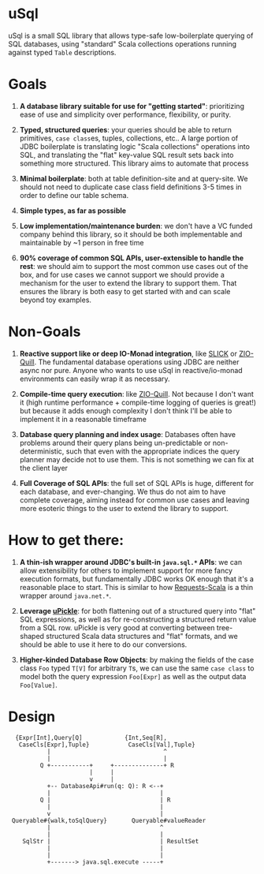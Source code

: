 # uSql

uSql is a small SQL library that allows type-safe low-boilerplate querying of 
SQL databases, using "standard" Scala collections operations running against
typed `Table` descriptions.

# Goals

1. **A database library suitable for use for "getting started"**: prioritizing ease
   of use and simplicity over performance, flexibility, or purity.

2. **Typed, structured queries**: your queries should be able to return primitives, 
   `case class`es, tuples, collections, etc.. A large portion of JDBC boilerplate
   is translating logic "Scala collections" operations into SQL, and translating
   the "flat" key-value SQL result sets back into something more structured. This
   library aims to automate that process

3. **Minimal boilerplate**: both at table definition-site and at query-site. We
   should not need to duplicate case class field definitions 3-5 times in order to
   define our table schema.

4. **Simple types, as far as possible**

5. **Low implementation/maintenance burden**: we don't have a VC funded company behind
   this library, so it should be both implementable and maintainable by ~1 person
   in free time

6. **90% coverage of common SQL APIs, user-extensible to handle the rest**: we should
   aim to support the most common use cases out of the box, and for use cases we cannot
   support we should provide a mechanism for the user to extend the library to support
   them. That ensures the library is both easy to get started with and can scale beyond
   toy examples.

# Non-Goals

1. **Reactive support like or deep IO-Monad integration**, like 
   [SLICK](https://github.com/slick/slick) or 
   [ZIO-Quill](https://github.com/zio/zio-quill). The fundamental 
   database operations using JDBC are neither async nor pure. Anyone who wants to use
   uSql in reactive/io-monad environments can easily wrap it as necessary.

2. **Compile-time query execution**: like [ZIO-Quill](https://github.com/zio/zio-quill).
   Not because I don't want it (high runtime performance + compile-time logging of 
   queries is great!) but because it adds enough complexity I don't think I'll be 
   able to implement it in a reasonable timeframe

3. **Database query planning and index usage**: Databases often have problems
   around their query plans being un-predictable or non-deterministic, such that
   even with the appropriate indices the query planner may decide not to use them.
   This is not something we can fix at the client layer

4. **Full Coverage of SQL APIs**: the full set of SQL APIs is huge, different for
   each database, and ever-changing. We thus do not aim to have complete coverage,
   aiming instead for common use cases and leaving more esoteric things to the user
   to extend the library to support.
   

# How to get there:

1. **A thin-ish wrapper around JDBC's built-in `java.sql.*` APIs**: we can allow extensibility
   for others to implement support for more fancy execution formats, but fundamentally JDBC
   works OK enough that it's a reasonable place to start. This is similar to how
   [Requests-Scala](https://github.com/com-lihaoyi/requests-scala) is a thin wrapper around
   `java.net.*`.

2. **Leverage [uPickle](https://github.com/com-lihaoyi/upickle)**: for both flattening 
   out of a structured query into "flat" SQL expressions, as well as for re-constructing
   a structured return value from a SQL row. uPickle is very good at converting between 
   tree-shaped structured Scala data structures and "flat" formats, and we should be
   able to use it here to do our conversions.

3. **Higher-kinded Database Row Objects**: by making the fields of the case class `Foo` 
   typed `T[V]` for arbitrary `T`s, we can use the same `case class` to model both the
   query expression `Foo[Expr]` as well as the output data `Foo[Value]`.

# Design

```
  {Expr[Int],Query[Q]            {Int,Seq[R],
   CaseCls[Expr],Tuple}           CaseCls[Val],Tuple}
           |                                ^
           |                                |
         Q +-----------+     +--------------+ R
                       |     |
                       v     |
           +-- DatabaseApi#run(q: Q): R <--+
           |                               |
         Q |                               | R
           |                               |
           v                               |
 Queryable#{walk,toSqlQuery}       Queryable#valueReader
           |                               ^
           |                               |
    SqlStr |                               | ResultSet
           |                               |
           |                               |
           +-------> java.sql.execute -----+
```